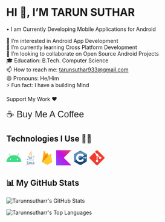 # HI 👋, I’M TARUN SUTHAR

• I am Currently Developing Mobile Applications for Android


👀 I’m interested in Android App Development  
🌱 I’m currently learning Cross Platform Development  
💞️ I’m looking to collaborate on Open Source Android Projects  
🎓 Education: B.Tech. Computer Science  
📫 How to reach me: tarunsuthar933@gmail.com  
😄 Pronouns: He/Him  
⚡ Fun fact: I have a building Mind  

Support My Work ❤️  

<span style="font-family: 'Cursive', sans-serif; color:#222222; font-size:24px;">
☕ Buy Me A Coffee
</span>
 

## Technologies I Use 👨‍💻

<img src="https://raw.githubusercontent.com/github/explore/main/topics/android/android.png" height="40"/> <img src="https://raw.githubusercontent.com/github/explore/main/topics/java/java.png" height="40"/> <img src="https://raw.githubusercontent.com/github/explore/main/topics/firebase/firebase.png" height="40"/> <img src="https://raw.githubusercontent.com/github/explore/main/topics/kotlin/kotlin.png" height="40"/> <img src="https://raw.githubusercontent.com/github/explore/main/topics/cpp/cpp.png" height="40"/> <img src="https://raw.githubusercontent.com/github/explore/main/topics/git/git.png" height="40"/>


## 📊 My GitHub Stats

![Tarunnsutharr's GitHub Stats](https://github-readme-stats.vercel.app/api?username=tarunnsutharr&show_icons=true&theme=default&bg_color=ffffff)

![Tarunnsutharr's Top Languages](https://github-readme-stats.vercel.app/api/top-langs/?username=tarunnsutharr&layout=compact&theme=default&bg_color=ffffff)









